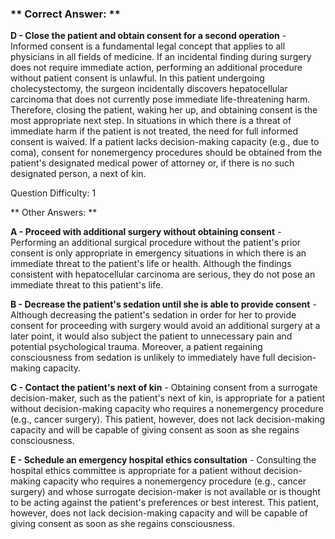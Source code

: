 ### ** Correct Answer: **

**D - Close the patient and obtain consent for a second operation** - Informed consent is a fundamental legal concept that applies to all physicians in all fields of medicine. If an incidental finding during surgery does not require immediate action, performing an additional procedure without patient consent is unlawful. In this patient undergoing cholecystectomy, the surgeon incidentally discovers hepatocellular carcinoma that does not currently pose immediate life-threatening harm. Therefore, closing the patient, waking her up, and obtaining consent is the most appropriate next step. In situations in which there is a threat of immediate harm if the patient is not treated, the need for full informed consent is waived. If a patient lacks decision-making capacity (e.g., due to coma), consent for nonemergency procedures should be obtained from the patient's designated medical power of attorney or, if there is no such designated person, a next of kin.

Question Difficulty: 1

** Other Answers: **

**A - Proceed with additional surgery without obtaining consent** - Performing an additional surgical procedure without the patient's prior consent is only appropriate in emergency situations in which there is an immediate threat to the patient's life or health. Although the findings consistent with hepatocellular carcinoma are serious, they do not pose an immediate threat to this patient's life.

**B - Decrease the patient's sedation until she is able to provide consent** - Although decreasing the patient's sedation in order for her to provide consent for proceeding with surgery would avoid an additional surgery at a later point, it would also subject the patient to unnecessary pain and potential psychological trauma. Moreover, a patient regaining consciousness from sedation is unlikely to immediately have full decision-making capacity.

**C - Contact the patient's next of kin** - Obtaining consent from a surrogate decision-maker, such as the patient's next of kin, is appropriate for a patient without decision-making capacity who requires a nonemergency procedure (e.g., cancer surgery). This patient, however, does not lack decision-making capacity and will be capable of giving consent as soon as she regains consciousness.

**E - Schedule an emergency hospital ethics consultation** - Consulting the hospital ethics committee is appropriate for a patient without decision-making capacity who requires a nonemergency procedure (e.g., cancer surgery) and whose surrogate decision-maker is not available or is thought to be acting against the patient's preferences or best interest. This patient, however, does not lack decision-making capacity and will be capable of giving consent as soon as she regains consciousness.

